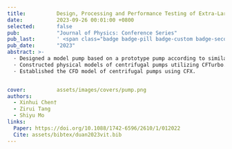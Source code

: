 ```yaml
---
title:          Design, Processing and Performance Testing of Extra-Large-Flow Centrifugal Model Pumps
date:           2023-09-26 00:01:00 +0800
selected:       false
pub:            "Journal of Physics: Conference Series"
pub_last:       ' <span class="badge badge-pill badge-custom badge-secondary">Conference</span><span class="badge badge-pill badge-custom badge-success">Oral</span>'
pub_date:       "2023"
abstract: >-
  · Designed a model pump based on a prototype pump according to similarity principles.
  · Constructed physical models of centrifugal pumps utilizing CFTurbo.
  · Established the CFD model of centrifugal pumps using CFX.


cover:          assets/images/covers/pump.png
authors:
  - Xinhui Chen†
  - Zirui Tang
  - Shiyu Mo
links:
  Paper: https://doi.org/10.1088/1742-6596/2610/1/012022
  Cite: assets/bibtex/duan2023vit.bib
---
```

